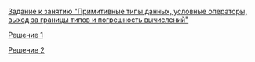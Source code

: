 [Задание к занятию "Примитивные типы данных, условные операторы, выход за границы типов и погрешность вычислений"](2.task.md)

[Решение 1](https://github.com/Isbocha/JavaDZ2.1)

[Решение 2](https://github.com/Isbocha/JavaDZ2.2)